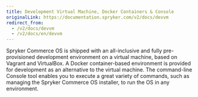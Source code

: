 ```yaml
---
title: Development Virtual Machine, Docker Containers & Console
originalLink: https://documentation.spryker.com/v2/docs/devvm
redirect_from:
  - /v2/docs/devvm
  - /v2/docs/en/devvm
---
```


Spryker Commerce OS is shipped with an all-inclusive and fully pre-provisioned development environment on a virtual machine, based on Vagrant and VirtualBox. A Docker container-based environment is provided for development as an alternative to the virtual machine.
The command-line Console tool enables you to execute a great variety of commands, such as managing the Spryker Commerce OS installer, to run the OS in any environment.


